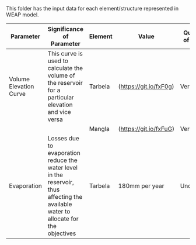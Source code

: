 This folder has the input data for each element/structure represented in WEAP model.

Parameter | Significance of Parameter | Element | Value | Quality of Data | Required Data|
--- | --- | --- | --- | --- | ---|
Volume Elevation Curve | This curve is used to calculate the volume of the reservoir for a particular elevation and vice versa | Tarbela |(https://git.io/fxF0g) | Verified | As it is |
| | | Mangla | (https://git.io/fxFuG) | Verified | As it is |
Evaporation | Losses due to evaporation reduce the water level in the reservoir, thus affecting the available water to allocate for the objectives | Tarbela | 180mm per year| Uncertain | Detailed Time series data is required which is missing in the WEAP model|
